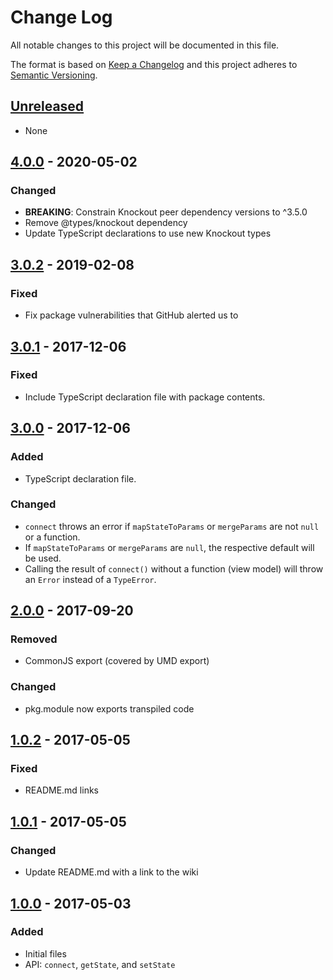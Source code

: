 # Change Log

All notable changes to this project will be documented in this file.

The format is based on [Keep a Changelog](http://keepachangelog.com/)
and this project adheres to [Semantic Versioning](http://semver.org/).

## [Unreleased]

- None

## [4.0.0] - 2020-05-02

### Changed

- **BREAKING**: Constrain Knockout peer dependency versions to ^3.5.0
- Remove @types/knockout dependency
- Update TypeScript declarations to use new Knockout types

## [3.0.2] - 2019-02-08

### Fixed

- Fix package vulnerabilities that GitHub alerted us to

## [3.0.1] - 2017-12-06

### Fixed

- Include TypeScript declaration file with package contents.

## [3.0.0] - 2017-12-06

### Added

- TypeScript declaration file.

### Changed

- `connect` throws an error if `mapStateToParams` or `mergeParams` are not `null` or a function.
- If `mapStateToParams` or `mergeParams` are `null`, the respective default will be used.
- Calling the result of `connect()` without a function (view model) will throw an `Error` instead of a `TypeError`.

## [2.0.0] - 2017-09-20

### Removed

- CommonJS export (covered by UMD export)

### Changed

- pkg.module now exports transpiled code

## [1.0.2] - 2017-05-05

### Fixed

- README.md links

## [1.0.1] - 2017-05-05

### Changed

- Update README.md with a link to the wiki

## [1.0.0] - 2017-05-03

### Added

- Initial files
- API: `connect`, `getState`, and `setState`

[unreleased]: https://github.com/Spreetail/knockout-store/compare/v4.0.0...HEAD
[4.0.0]: https://github.com/Spreetail/knockout-store/compare/v3.0.2...v4.0.0
[3.0.2]: https://github.com/Spreetail/knockout-store/compare/v3.0.1...v3.0.2
[3.0.1]: https://github.com/Spreetail/knockout-store/compare/v3.0.0...v3.0.1
[3.0.0]: https://github.com/Spreetail/knockout-store/compare/v2.0.0...v3.0.0
[2.0.0]: https://github.com/Spreetail/knockout-store/compare/v1.0.2...v2.0.0
[1.0.2]: https://github.com/Spreetail/knockout-store/compare/v1.0.1...v1.0.2
[1.0.1]: https://github.com/Spreetail/knockout-store/compare/v1.0.0...v1.0.1
[1.0.0]: https://github.com/Spreetail/knockout-store/releases/tag/v1.0.0
